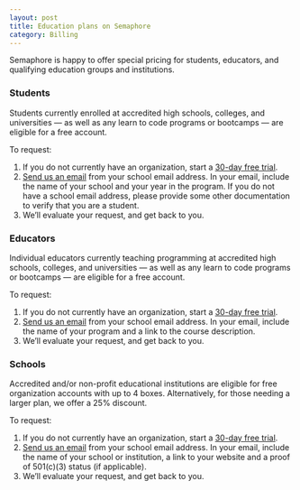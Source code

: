 ```yaml
---
layout: post
title: Education plans on Semaphore
category: Billing
---
```


Semaphore is happy to offer special pricing for students, educators, and
qualifying education groups and institutions.

### Students

Students currently enrolled at accredited high schools, colleges, and
universities — as well as any learn to code programs or bootcamps — are eligible
for a free account.

To request:

1. If you do not currently have an organization, start a [30-day free trial](/).
2. [Send us an email](mailto:support@semaphoreci.com) from your school email address.
   In your email, include the name of your school and your year in the program.
   If you do not have a school email address, please provide some other
   documentation to verify that you are a student.
3. We’ll evaluate your request, and get back to you.


### Educators

Individual educators currently teaching programming at accredited high schools,
colleges, and universities — as well as any learn to code programs or bootcamps
— are eligible for a free account.

To request:

1. If you do not currently have an organization, start a [30-day free trial](/).
2. [Send us an email](mailto:support@semaphoreci.com) from your school email address.
   In your email, include the name of your program and a link to the course
   description.
3. We’ll evaluate your request, and get back to you.


### Schools

Accredited and/or non-profit educational institutions are eligible for free
organization accounts with up to 4 boxes. Alternatively, for those needing a
larger plan, we offer a 25% discount.

To request:

1. If you do not currently have an organization, start a [30-day free trial](/).
2. [Send us an email](mailto:support@semaphoreci.com) from your school email address.
   In your email, include the name of your school or institution, a link to your
   website and a proof of 501(c)(3) status (if applicable).
3. We’ll evaluate your request, and get back to you.
